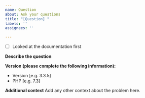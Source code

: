 ```yaml
---
name: Question
about: Ask your questions
title: "[Question] "
labels: ''
assignees: ''

---
```


- [ ] Looked at the documentation first

**Describe the question**

**Version (please complete the following information):**
 - Version [e.g. 3.3.5]
 - PHP [e.g. 7.3]

**Additional context**
Add any other context about the problem here.
